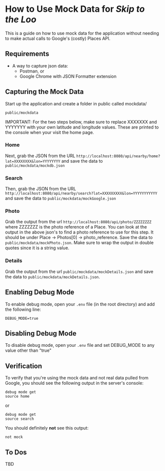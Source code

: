 # How to Use Mock Data for *Skip to the Loo*

This is a guide on how to use mock data for the application without needing to make actual calls to Google's (costly) Places API.

## Requirements

* A way to capture json data:
  * Postman, or
  * Google Chrome with JSON Formatter extension

## Capturing the Mock Data

Start up the application and create a folder in public called mockdata/
```
public/mockdata
```

IMPORTANT: For the two steps below, make sure to replace XXXXXXX and YYYYYYY with your own latitude and longitude values. These are printed to the console when your visit the home page.

### Home
Next, grab the JSON from the URL `http://localhost:8080/api/nearby/home?lat=XXXXXXXX&lon=YYYYYYYY` and save the data to `public/mockdata/mockdb.json`

### Search
Then, grab the JSON from the URL `http://localhost:8080/api/nearby/search?lat=XXXXXXXXX&lon=YYYYYYYYYYY` and save the data to `public/mockdata/mockGoogle.json`

### Photo
Grab the output from the url `http://localhost:8080/api/photo/ZZZZZZZZ` where ZZZZZZZ is the photo reference of a Place. You can look at the output in the above json's to find a photo reference to use for this step. It should be under Place -> Photos[0] -> photo_reference. Save the data to `public/mockdata/mockPhoto.json`. Make sure to wrap the output in double quotes since it is a string value.

### Details
Grab the output from the url `public/mockdata/mockDetails.json` and save the data to `public/mockdata/mockDetails.json`.

## Enabling Debug Mode

To enable debug mode, open your `.env` file (in the root directory) and add the following line:

```
DEBUG_MODE=true
```

## Disabling Debug Mode

To disable debug mode, open your `.env` file and set DEBUG_MODE to any value other than "true"

## Verification

To verify that you're using the mock data and not real data pulled from Google, you should see the following output in the server's console:

```
debug mode get
source home
```

or 

```
debug mode get
source search
```

You should definitely **not** see this output:

```
not mock
```

## To Dos

TBD
